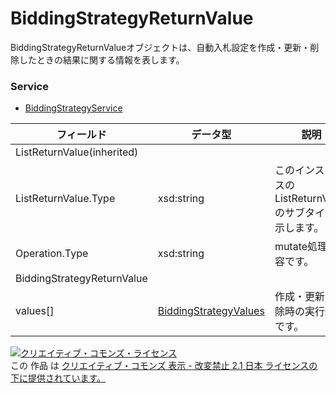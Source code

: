 # BiddingStrategyReturnValue
BiddingStrategyReturnValueオブジェクトは、自動入札設定を作成・更新・削除したときの結果に関する情報を表します。
### Service
+ [BiddingStrategyService](../services/BiddingStrategyService.md)

| フィールド | データ型 | 説明 | ADD | SET | REMOVE | 
|---|---|---|---|---|---|
| ListReturnValue(inherited)||||||
| ListReturnValue.Type| xsd:string| このインスタンスの ListReturnValue のサブタイプを示します。| ー| ー| ー |
| Operation.Type| xsd:string| mutate処理の内容です。| ー| ー| ー |
| BiddingStrategyReturnValue||||||
| values[]| <a href="../data/BiddingStrategyValues.md">BiddingStrategyValues</a>| 作成・更新・削除時の実行結果です。| ー| ー| ー |
<a rel="license" href="http://creativecommons.org/licenses/by-nd/2.1/jp/"><img alt="クリエイティブ・コモンズ・ライセンス" style="border-width:0" src="https://i.creativecommons.org/l/by-nd/2.1/jp/88x31.png" /></a><br />この 作品 は <a rel="license" href="http://creativecommons.org/licenses/by-nd/2.1/jp/">クリエイティブ・コモンズ 表示 - 改変禁止 2.1 日本 ライセンスの下に提供されています。</a>
